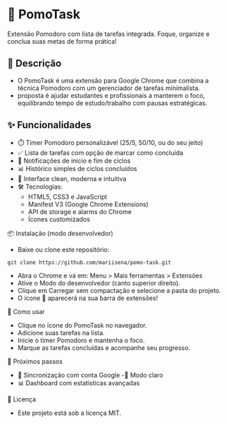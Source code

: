 # 🍅 PomoTask
Extensão Pomodoro com lista de tarefas integrada.
Foque, organize e conclua suas metas de forma prática!

## 📌 Descrição
- O PomoTask é uma extensão para Google Chrome que combina a técnica Pomodoro com um gerenciador de tarefas minimalista.
-  proposta é ajudar estudantes e profissionais a manterem o foco, equilibrando tempo de estudo/trabalho com pausas estratégicas.

## ✨ Funcionalidades
-  ⏱️ Timer Pomodoro personalizável (25/5, 50/10, ou do seu jeito)
-  ✅ Lista de tarefas com opção de marcar como concluída
-  🔔 Notificações de início e fim de ciclos
-  📊 Histórico simples de ciclos concluídos
-  🎨 Interface clean, moderna e intuitiva
-  🛠️ Tecnologias:
   -  HTML5, CSS3 e JavaScript
   -  Manifest V3 (Google Chrome Extensions)
   -  API de storage e alarms do Chrome
   -  Ícones customizados

📦 Instalação (modo desenvolvedor)
-  Baixe ou clone este repositório:

```git clone https://github.com/mariisena/pomo-task.git```

- Abra o Chrome e vá em: Menu > Mais ferramentas > Extensões
- Ative o Modo do desenvolvedor (canto superior direito).
- Clique em Carregar sem compactação e selecione a pasta do projeto.
- O ícone 🍅 aparecerá na sua barra de extensões!

🚀 Como usar
- Clique no ícone do PomoTask no navegador.
- Adicione suas tarefas na lista.
- Inicie o timer Pomodoro e mantenha o foco.
- Marque as tarefas concluídas e acompanhe seu progresso.

📌 Próximos passos
- 🔄 Sincronização com conta Google
-🌙 Modo claro
- 📊 Dashboard com estatísticas avançadas

📄 Licença
- Este projeto está sob a licença MIT.